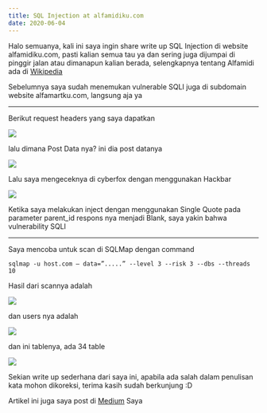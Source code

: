 ```yaml
---
title: SQL Injection at alfamidiku.com
date: 2020-06-04
---
```


Halo semuanya, kali ini saya ingin share write up SQL Injection di website alfamidiku.com, pasti kalian semua tau ya dan sering juga dijumpai di pinggir jalan atau dimanapun kalian berada, selengkapnya tentang Alfamidi ada di [Wikipedia](https://id.wikipedia.org/wiki/Alfamidi)

Sebelumnya saya sudah menemukan vulnerable SQLI juga di subdomain website alfamartku.com, langsung aja ya

___

Berikut request headers yang saya dapatkan

![](https://miro.medium.com/max/581/1*5JCyS12vIZt5pOp2HUnqnA.jpeg)

lalu dimana Post Data nya? ini dia post datanya

![](https://miro.medium.com/max/464/1*wXvB-hpcwG6z0oL40BbqMA.jpeg)

Lalu saya mengeceknya di cyberfox dengan menggunakan Hackbar

![](https://miro.medium.com/max/2400/1*cxISaxa7pN_9LFTDnLpg5Q.jpeg)

Ketika saya melakukan inject dengan menggunakan Single Quote pada parameter parent_id respons nya menjadi Blank, saya yakin bahwa vulnerability SQLI

___

Saya mencoba untuk scan di SQLMap dengan command

```
sqlmap -u host.com — data=”.....” --level 3 --risk 3 --dbs --threads 10
```

Hasil dari scannya adalah

![](https://miro.medium.com/max/2400/1*54ct4GD9pEnQxFR-3VAt-g.jpeg)

dan users nya adalah

![](https://miro.medium.com/max/421/1*S6R2mfzS1Nq91N9zfSbVqw.jpeg)

dan ini tablenya, ada 34 table

![](https://miro.medium.com/max/24000/1*-VGKCREDS_UWuRDM96lHWw.jpeg)

Sekian write up sederhana dari saya ini, apabila ada salah dalam penulisan kata mohon dikoreksi, terima kasih sudah berkunjung :D

Artikel ini juga saya post di [Medium](https://medium.com/@dandyrafliansyah) Saya
